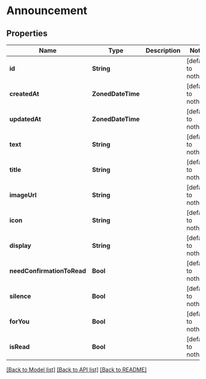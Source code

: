 # Announcement


## Properties
Name | Type | Description | Notes
------------ | ------------- | ------------- | -------------
**id** | **String** |  | [default to nothing]
**createdAt** | **ZonedDateTime** |  | [default to nothing]
**updatedAt** | **ZonedDateTime** |  | [default to nothing]
**text** | **String** |  | [default to nothing]
**title** | **String** |  | [default to nothing]
**imageUrl** | **String** |  | [default to nothing]
**icon** | **String** |  | [default to nothing]
**display** | **String** |  | [default to nothing]
**needConfirmationToRead** | **Bool** |  | [default to nothing]
**silence** | **Bool** |  | [default to nothing]
**forYou** | **Bool** |  | [default to nothing]
**isRead** | **Bool** |  | [default to nothing]


[[Back to Model list]](../README.md#models) [[Back to API list]](../README.md#api-endpoints) [[Back to README]](../README.md)


